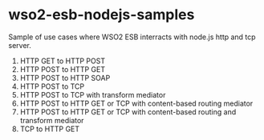 # wso2-esb-nodejs-samples

Sample of use cases where WSO2 ESB interracts with node.js http and tcp server.

1. HTTP GET to HTTP POST
2. HTTP POST to HTTP GET
3. HTTP POST to HTTP SOAP
4. HTTP POST to TCP
5. HTTP POST to TCP with transform mediator
6. HTTP POST to HTTP GET or TCP with content-based routing mediator
7. HTTP POST to HTTP GET or TCP with content-based routing and transform mediator
8. TCP to HTTP GET
